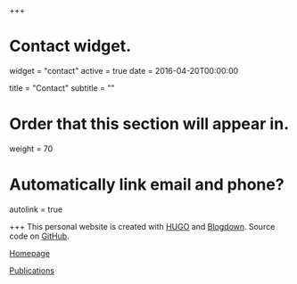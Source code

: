 +++
# Contact widget.
widget = "contact"
active = true
date = 2016-04-20T00:00:00

title = "Contact"
subtitle = ""

# Order that this section will appear in.
weight = 70

# Automatically link email and phone?
autolink = true

+++
 This personal website is created with [HUGO](https://gohugo.io/) and [Blogdown](https://bookdown.org/yihui/blogdown/). Source code on [GitHub](https://github.com/gexijin/sge).

[Homepage](https://www.sdstate.edu/directory/xijin-ge)

[Publications](https://scholar.google.com/citations?user=DFUSeDUAAAAJ&hl=en)


